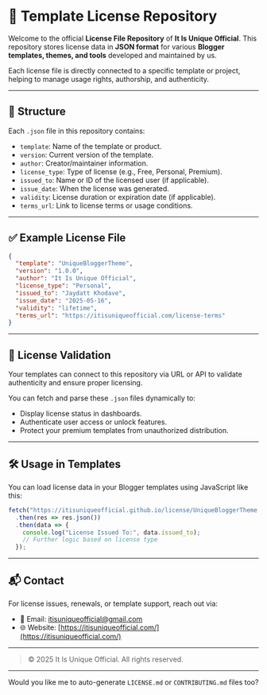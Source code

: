 # 📜 Template License Repository

Welcome to the official **License File Repository** of **It Is Unique Official**. This repository stores license data in **JSON format** for various **Blogger templates, themes, and tools** developed and maintained by us.

Each license file is directly connected to a specific template or project, helping to manage usage rights, authorship, and authenticity.

---

## 📂 Structure

Each `.json` file in this repository contains:

* `template`: Name of the template or product.
* `version`: Current version of the template.
* `author`: Creator/maintainer information.
* `license_type`: Type of license (e.g., Free, Personal, Premium).
* `issued_to`: Name or ID of the licensed user (if applicable).
* `issue_date`: When the license was generated.
* `validity`: License duration or expiration date (if applicable).
* `terms_url`: Link to license terms or usage conditions.

---

## ✅ Example License File

```json
{
  "template": "UniqueBloggerTheme",
  "version": "1.0.0",
  "author": "It Is Unique Official",
  "license_type": "Personal",
  "issued_to": "Jaydatt Khodave",
  "issue_date": "2025-05-16",
  "validity": "lifetime",
  "terms_url": "https://itisuniqueofficial.com/license-terms"
}
```

---

## 🔐 License Validation

Your templates can connect to this repository via URL or API to validate authenticity and ensure proper licensing.

You can fetch and parse these `.json` files dynamically to:

* Display license status in dashboards.
* Authenticate user access or unlock features.
* Protect your premium templates from unauthorized distribution.

---

## 🛠️ Usage in Templates

You can load license data in your Blogger templates using JavaScript like this:

```js
fetch("https://itisuniqueofficial.github.io/license/UniqueBloggerTheme.json")
  .then(res => res.json())
  .then(data => {
    console.log("License Issued To:", data.issued_to);
    // Further logic based on license type
  });
```

---

## 📬 Contact

For license issues, renewals, or template support, reach out via:

* 📧 Email: [itisuniqueofficial@gmail.com](mailto:itisuniqueofficial@gmail.com)
* 🌐 Website: [https://itisuniqueofficial.com/](https://itisuniqueofficial.com/)

---

> © 2025 It Is Unique Official. All rights reserved.

---

Would you like me to auto-generate `LICENSE.md` or `CONTRIBUTING.md` files too?
